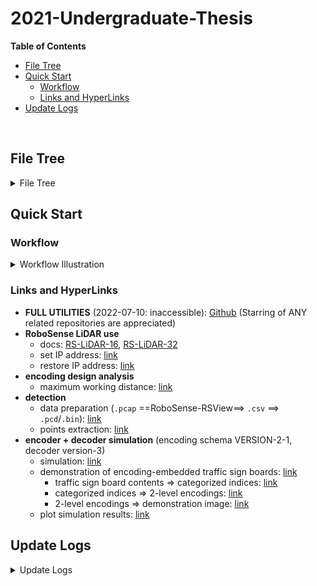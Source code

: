 # 2021-Undergraduate-Thesis

**Table of Contents**
<!-- MarkdownTOC -->

- [File Tree](#file-tree)
- [Quick Start](#quick-start)
    - [Workflow](#workflow)
    - [Links and HyperLinks](#links-and-hyperlinks)
- [Update Logs](#update-logs)

<!-- /MarkdownTOC -->


<br>





<a id="file-tree"></a>
## File Tree


<details>
<summary>File Tree</summary>

```
📦Undergraduate Thesis                      // root directory `~/`
 ┣ 📂design_analysis                       // [DIRECTORY] general encoding design analysis (w.r.t. bars, distances, etc.)
 ┃ ┣ 📂__deprecated__                     // [DIRECTORY] deprecated implementations (wrapped in ~/design_analysis/*.py) 
 ┃ ┃ ┣ 📜2_by_1_encoding_2_per_bar.py    // deprecated
 ┃ ┃ ┣ 📜2_by_4_encoding_2_per_bar.py    // deprecated
 ┃ ┃ ┣ 📜2_by_5_encoding_1_per_bar.py    // deprecated
 ┃ ┃ ┗ 📜max_distance_calculation.py     // deprecated
 ┃ ┣ 📜level_1_duplicate_check.py         // [class-oriented] check for possible duplicate sampling results of the level-1 encodings, by means of numerical simulation (iteratively select starting location values and/or sample points margin values) (with examples in `__main__`)
 ┃ ┗ 📜max_dist_cal.py                    // [class-oriented] general calculator for the theoretically-possible level-1/2 encoding maximum working ranges (with examples in `__main__`)
 ┣ 📂detection                             // [DIRECTORY] detection, which: (1) extract sample points that fall on the encoding-embedded traffic sign boards, out of the raw LiDAR point cloud data; and then (2) post-process to acquire a matrix-like binary representation that can be further used to complete the decoding operations. ([NOTE] unless specified, all scripts/settings are for sequence #1/#6, frame 320/321/322)
 ┃ ┣ 📂data_prep                          // [DIRECTORY] data preparation, i.e., to convert `.csv` files (exported from the `.pcap` LiDAR files through RoboSense RSView) to `.pcd` files and further to `.bin` files (shared by CYX) ([ALERT] some dependencies rely on `pcd2bin2` conda virtual environment on the 9991 server)
 ┃ ┃ ┣ 📂bin                             // [DIRECTORY] converted `.bin` files
 ┃ ┃ ┃ ┗ 📂seq60
 ┃ ┃ ┃ ┃ ┣ 📜seq60_00000__320.bin       // sequence #1/#6 (file `2021-10-27-19-11-43-RS-32-Data.pcap`, filename omitted below), frame 320
 ┃ ┃ ┃ ┃ ┣ 📜seq60_00000__321.bin       // sequence #1/#6, frame 321
 ┃ ┃ ┃ ┃ ┗ 📜seq60_00000__322.bin       // sequence #1/#6, frame 322
 ┃ ┃ ┣ 📂csv                              // [DIRECTORY] exported `.csv` files
 ┃ ┃ ┃ ┣ 📜2021-10-27-19-11-43-RS-32-Data (Frame 0320).csv
 ┃ ┃ ┃ ┣ 📜2021-10-27-19-11-43-RS-32-Data (Frame 0321).csv
 ┃ ┃ ┃ ┣ 📜2021-10-27-19-11-43-RS-32-Data (Frame 0322).csv
 ┃ ┃ ┃ ┗ 📜2021-10-27-19-11-43-RS-32-Data.pcap
 ┃ ┃ ┣ 📂seq60                            // [DIRECTORY] converted `.pcd` files
 ┃ ┃ ┃ ┣ 📜320.pcd                       // sequence #1/#6, frame 320
 ┃ ┃ ┃ ┣ 📜321.pcd                       // sequence #1/#6, frame 321
 ┃ ┃ ┃ ┗ 📜322.pcd                       // sequence #1/#6, frame 322
 ┃ ┃ ┣ 📜csv2trackerRes.sh                // bash script to execute on the 9991 server (just for reference)
 ┃ ┃ ┣ 📜loadtypicalCSV.py                // script to convert `.csv` to `.pcd` ([NOTE] check the floating point accuracy and intensity normalization operations)
 ┃ ┃ ┗ 📜pcd2bin.py                       // script to convert `.pcd` to `.bin` ([ALERT] some dependencies rely on `pcd2bin2` conda virtual environment on the 9991 server)
 ┃ ┗ 📂my_detection                        // [DIRECTORY] detection operations
 ┃ ┃ ┣ 📂data                             // data files
 ┃ ┃ ┃ ┣ 📜0001.pcd                      // can be ignored
 ┃ ┃ ┃ ┣ 📜seq60_00000__1-320.bin        // sequence #1/#6, frame 320
 ┃ ┃ ┃ ┣ 📜seq60_00000__1-321.bin        // sequence #1/#6, frame 320
 ┃ ┃ ┃ ┣ 📜seq60_00000__1-322.bin        // sequence #1/#6, frame 320
 ┃ ┃ ┃ ┣ 📜seq60_00000__3-268.bin        // sequence #3/#6 (file `2021-10-27-19-14-57-RS-32-Data.pcap`, filename omitted below), frame 268
 ┃ ┃ ┃ ┗ 📜seq60_00000__3-297.bin        // sequence #3/#6, frame 297
 ┃ ┃ ┣ 📂plot_binary                      // [DIRECTORY] scripts to plot the binarized matrix-like representation of the traffic sign board sample points
 ┃ ┃ ┃ ┣ 📜binarized-old.png             // old example figure
 ┃ ┃ ┃ ┣ 📜binarized.png                 // example figure
 ┃ ┃ ┃ ┣ 📜binary.npy                    // data of the example representation
 ┃ ┃ ┃ ┗ 📜plot_binary.py                // script
 ┃ ┃ ┣ 📂tests                            // [DIRECTORY] some test scripts (omitted in version control)
 ┃ ┃ ┃ ┣ 📜cluster_dbscan.py             // generate clusters in the raw LiDAR point cloud, by means of DBSCAN
 ┃ ┃ ┃ ┣ 📜cluster_euclidean.py          // [todo] [copied from web] generate clusters in the raw LiDAR point cloud, according to the euclidean distances between points
 ┃ ┃ ┃ ┣ 📜cluster_euclidean_kdtree.py   // [todo] [copied from web] generate clusters in the raw LiDAR point cloud, according to the euclidean distances between points and using KD-tree
 ┃ ┃ ┃ ┣ 📜plane_open3d.py               // fit a plane for the given points, using `open3d` APIs
 ┃ ┃ ┃ ┣ 📜plane_sklearn-1.py            // [todo] fit a plane for the given points, using `sklearn` APIs (approach 1)
 ┃ ┃ ┃ ┣ 📜plane_sklearn-2.py            // [todo] fit a plane for the given points, using `sklearn` APIs (approach 1)
 ┃ ┃ ┃ ┣ 📜points.npy                    // points (which can be generally regarded as all those fall on the encoding-embedded traffic sign) for plane fitting
 ┃ ┃ ┃ ┣ 📜points_on_board_2d_distribution.py
 ┃ ┃ ┃ ┃                                 // visualize the 2d-distribution (w.r.t. fit line) of the given points, with z-axis removed
 ┃ ┃ ┃ ┣ 📜points_on_board_3d_distribution.py
 ┃ ┃ ┃ ┃                                 // [todo] visualize the 3d-distribution (w.r.t. fit plane) of the given points
 ┃ ┃ ┃ ┣ 📜points_on_off_board.py        // scripts to check whether: (1) all off-board points are mapped to range image pixels `P`; (2) there exist some on-board points that map to each range image pixel `p \in P`
 ┃ ┃ ┃ ┣ 📜points_proj_dup_cnt.npy       // a matrix of a size the same as the range image, where each element is the number of points (in the raw point cloud) that are mapped to the range image pixel at the corresponding location
 ┃ ┃ ┃ ┣ 📜points_xyz_off_board.npy      // all off-board points (selected by empirical coordinates threshold criterions)
 ┃ ┃ ┃ ┣ 📜points_xyz_on_board.npy       // all on-board points (selected by empirical coordinates threshold criterions)
 ┃ ┃ ┃ ┣ 📜projection_example.py         // [todo] [copied from web] some seemingly-working plane projection codes
 ┃ ┃ ┃ ┣ 📜range_data.npy                // range image data
 ┃ ┃ ┃ ┣ 📜show_points_dup_cnt.py        // visualize the representing image of file `points_proj_dup_cnt.npy`
 ┃ ┃ ┃ ┗ 📜show_range_image.py           // visualize the representing range image of file `range_data.npy`
 ┃ ┃ ┣ 📂utils                            // [DIRECTORY] opne3d-oriented 3d point cloud visualization: reference scripts, setting files, etc.
 ┃ ┃ ┃ ┣ 📂pt_cloud_color_bar            // [DIRECTORY] images of the color bars used while visualizing point clouds by the intensity of each point
 ┃ ┃ ┃ ┣ 📜BV_1440.json                  // can be neglected
 ┃ ┃ ┃ ┣ 📜camera-plate.json             // camera settings (angle of view) used while visualizing traffic sign board points
 ┃ ┃ ┃ ┣ 📜camera_option-old.json        // can be neglected
 ┃ ┃ ┃ ┣ 📜camera_option.json            // camera settings (angle of view) used while visualizing the entire raw point cloud
 ┃ ┃ ┃ ┗ 📜open3d_view.py                // [copied from web] reference codes to: (1) create camera settings; (2) use existing camera settings
 ┃ ┃ ┣ 📜board_extractor.py               // scripts to extract all the sample points that fall on encoding-embedded traffic sign boards, out of the entire point cloud
 ┃ ┃ ┣ 📜data_loader.py                   // `.bin` point cloud file data loader 
 ┃ ┃ ┣ 📜do_extraction.py                 // entry scripts for the detection operations
 ┃ ┃ ┣ 📜plane_projection.py              // scripts to post-process the extracted points (that fall on the encoding-embedded traffic sign boards), so as to acquire the matrix-like binary representation
 ┃ ┃ ┣ 📜point_cloud_visualization.py     // utilities for visualizing point cloud data
 ┃ ┃ ┗ 📜test.py                          // can be ignored
 ┣ 📂environment                            // environment setting scripts for RoboSense LiDAR device
 ┃ ┣ 📜IP Settings.PNG                     // demonstration of the required static IP address settings
 ┃ ┣ 📜Restore IP Address to DHCP.bat      // scripts to restore static IP address to DHCP
 ┃ ┗ 📜Set IP Address.bat                  // set IP address to the required static one
 ┣ 📂simulation                             // [DIRECTORY] simulation: (1) traffic sign board contents => categorized (level-1/2/3) indices; (2) categorized indices => embedded encodings to be placed onto traffic sign boards of the corresponding shapes; (3) sample at different distances; (4) w.r.t. the sampled results, attempt to decode, so as to extract the corresponding traffic sign contents
 ┃ ┣ 📂analysis                             // [DIRECTORY] analyze sampling properties or encoding designs
 ┃ ┃ ┣ 📜advanced_property_search.py       // [todo] scripts to search for encoding designs with advanced properties
 ┃ ┃ ┣ 📜lidar_resolution_analysis.py      // scripts to analyze the line resolution of LiDAR at different distances
 ┃ ┃ ┣ 📜sample_cnt_analysis.py            // scripts to analyze the difference of the number of sample points that fall on each bar (more specifically, adjacent bars) of the encodings
 ┃ ┃ ┣ 📜sample_cnt_analysis__avg.png      // result image of `sample_cnt_analysis.py`: avergae difference
 ┃ ┃ ┣ 📜sample_cnt_analysis__cnt_cnt_cat.png
 ┃ ┃ ┣                                     // result image of `sample_cnt_analysis.py`: difference by value
 ┃ ┃ ┣ 📜sample_cnt_analysis__max.png      // result image of `sample_cnt_analysis.py`: maximum difference
 ┃ ┃ ┗ 📜sample_cnt_analysis__min.png      // result image of `sample_cnt_analysis.py`: minimum difference
 ┃ ┣ 📂data_v1                              // [DIRECTORY] VERSION-1 encoding schema of traffic sign board contents (i.e. contents => level-1/2/3 categorized indices)
 ┃ ┃ ┣ 📜classification.png                // Chinese traffic sign board classifications, from paper **Traffic-Sign Detection and Classification in the Wild__CVPR 2016*
 ┃ ┃ ┣ 📜constants.py                      // constants of the encoding schema
 ┃ ┃ ┗ 📜taffic_signs.py                   // [class-oriented] utilities of the encoding schema (with examples in `__main__`)
 ┃ ┣ 📂data_v2                              // [DIRECTORY] VERSION-2 encoding schema of traffic sign board contents (i.e. contents => level-1/2/3 categorized indices)
 ┃ ┃ ┣ 📜constants.py                      // constants of the encoding schema
 ┃ ┃ ┗ 📜taffic_signs.py                   // [class-oriented] utilities of the encoding schema (with examples in `__main__`)
 ┃ ┣ 📂encoding_v1_1                        // [DIRECTORY] [deprecated] VERSION-1-1 traffic sign board content indices => on-board embedded encodings
 ┃ ┃ ┣ 📜encode_v1_1.py                    // encoder scripts
 ┃ ┃ ┗ 📜__init__.py                       // to make it package alike
 ┃ ┣ 📂encoding_v1_2                        // [DIRECTORY] VERSION-1-2 traffic sign board content indices => on-board embedded encodings (3 levels)
 ┃ ┃ ┣ 📜decode_v1_2.py                    // decoder scripts
 ┃ ┃ ┣ 📜encode_v1_2.py                    // encoder scripts
 ┃ ┃ ┣ 📜pattern_v1_2.py                   // level-1 encoding patterns
 ┃ ┃ ┣ 📜substring_match_BM.py             // scripts for sub-string matching, by means of Boyer-Moore Algorithm
 ┃ ┃ ┗ 📜__init__.py                       // to make it package alike
 ┃ ┣ 📂encoding_v2_1                        // [DIRECTORY] [deprecated] VERSION-2-1 traffic sign board content indices => on-board embedded encodings (2 levels)
 ┃ ┃ ┣ 📜back_trace_min_ex.py              // minimum example of the back tracing method used in decoding
 ┃ ┃ ┣ 📜decode_v2_1_ver1.py               // decoder scripts version-1: can be ignored
 ┃ ┃ ┣ 📜decode_v2_1_ver2_0.py             // decoder scripts version-2-0: (1) brute force starting locations to extract points that fall on the encodings part only; (2) brute force starting locations to decode
 ┃ ┃ ┣ 📜decode_v2_1_ver2_1.py             // decoder scripts version-2-1: (1) back-trace to extract points that fall on the encodings part only; (2) brute force starting locations to decode
 ┃ ┃ ┣ 📜decode_v2_1_ver3.py               // decoder scripts version-3: (1) back-trace to extract points that fall on the encodings part only; (2) decode by the sample-point-to-binary-bit combining scehma deteremined by the back-tracing extraction results
 ┃ ┃ ┣ 📜encode_v2_1.py                    // encoder scripts
 ┃ ┃ ┣ 📜pattern_v2_1.py                   // level-1 encoding patterns
 ┃ ┃ ┣ 📜substring_match_BM.py             // scripts for sub-string matching, by means of Boyer-Moore Algorithm
 ┃ ┃ ┗ 📜__init__.py                       // to make it package alike
 ┃ ┣ 📂tests                                // [DIRECTORY] scripts to run simulations of all encoder & decoder implementation
 ┃ ┃ ┣ 📂canvas_img                        // [DIRECTORY] images of simulated traffic sign boards with embedded encodings
 ┃ ┃ ┃ ┣ 📜canvas_v1_1.png                // VERSION-1-1
 ┃ ┃ ┃ ┣ 📜canvas_v1_2.png                // VERSION-1-2
 ┃ ┃ ┃ ┣ 📜canvas_v2_1.png                // VERSION-2-1
 ┃ ┃ ┃ ┣ 📜canvas_v2_1__cir00.png         // VERSION-2-1: circle (without scaled height; without optimal height:width ratio)
 ┃ ┃ ┃ ┣ 📜canvas_v2_1__cir01.png         // VERSION-2-1: circle (without scaled height; with optimal height:width ratio)
 ┃ ┃ ┃ ┣ 📜canvas_v2_1__cir10.png         // VERSION-2-1: circle (with scaled height; without optimal height:width ratio)
 ┃ ┃ ┃ ┣ 📜canvas_v2_1__cir11.png         // VERSION-2-1: circle (with scaled height; with optimal height:width ratio)
 ┃ ┃ ┃ ┣ 📜canvas_v2_1__rect00.png        // VERSION-2-1: rectangle (without scaled height; without optimal height:width ratio)
 ┃ ┃ ┃ ┣ 📜canvas_v2_1__rect01.png        // VERSION-2-1: rectangle (without scaled height; with optimal height:width ratio)
 ┃ ┃ ┃ ┣ 📜canvas_v2_1__rect10.png        // VERSION-2-1: rectangle (with scaled height; without optimal height:width ratio)
 ┃ ┃ ┃ ┣ 📜canvas_v2_1__rect11.png        // VERSION-2-1: rectangle (with scaled height; with optimal height:width ratio)
 ┃ ┃ ┃ ┣ 📜canvas_v2_1__tri00.png         // VERSION-2-1: triangke (without scaled height; without optimal height:width ratio)
 ┃ ┃ ┃ ┣ 📜canvas_v2_1__tri01.png         // VERSION-2-1: triangke (without scaled height; with optimal height:width ratio)
 ┃ ┃ ┃ ┣ 📜canvas_v2_1__tri10.png         // VERSION-2-1: triangke (with scaled height; without optimal height:width ratio)
 ┃ ┃ ┃ ┗ 📜canvas_v2_1__tri11.png         // VERSION-2-1: triangke (with scaled height; with optimal height:width ratio)
 ┃ ┃ ┣ 📜plot_binary.py                    // sciipts to plot the given sample results (all as binary pits)
 ┃ ┃ ┣ 📜sample.npy                        // example sample results
 ┃ ┃ ┣ 📜sample_binarized.png              // plot of `sample.npy` by `plot_binary.py`
 ┃ ┃ ┣ 📜test_encoding_v1_1.py             // entry scripts of running simulation for encoding schema VERSION-1-1
 ┃ ┃ ┣ 📜test_encoding_v1_2.py             // entry scripts of running simulation for encoding schema VERSION-1-2
 ┃ ┃ ┣ 📜test_encoding_v2_1_ver1.py        // entry scripts of running simulation for encoding schema VERSION-2-1, using decoder version-1
 ┃ ┃ ┣ 📜test_encoding_v2_1_ver2_0.py      // entry scripts of running simulation for encoding schema VERSION-2-1, using decoder version-2-0
 ┃ ┃ ┣ 📜test_encoding_v2_1_ver2_1.py      // entry scripts of running simulation for encoding schema VERSION-2-1, using decoder version-2-1
 ┃ ┃ ┗ 📜test_encoding_v2_1_ver3.py        // entry scripts of running simulation for encoding schema VERSION-2-1, using decoder version-2
 ┃ ┣ 📂tests_plots                          // [DIRECTORY] simulation result plots
 ┃ ┃ ┣ 📂plots                             // [DIRECTORY] simulation result plots
 ┃ ┃ ┣ 📜draw.py                           // scripts to plot simulation results
 ┃ ┃ ┣ 📜raw_results-before avlid debug.txt// can be ignored, old results
 ┃ ┃ ┣ 📜raw_results.txt                   // simulation results of encoding schema VERSION-2-1, using deocder version-2-0 and version-2-1
 ┃ ┃ ┗ 📜raw_results_v3.txt                // simulation results of encoding schema VERSION-2-1, using deocder version-3
 ┃ ┣ 📜exceptions.py                        // scripts implementing exceptions that will possibly occur during decoding
 ┃ ┣ 📜lidar_points.py                      // [class-oriented] scripts simulating LiDAR sampling at different distances (with examples in `__main__`)
 ┃ ┣ 📜sign_boards.py                       // [class-oriented] scripts simulating placing encodings onto traffic sign boards (with examples in `__main__`)
 ┃ ┣ 📜test.py                              // can be ignored
 ┃ ┣ 📜utils.py                             // scripts implementing some utilities
 ┃ ┗ 📜visualization.py                     // [class-oriented] scripts implementing the visulaization of encoding-embedded traffic sign boards (with examples in `__main__`)    
 ┣ 📜.gitignore                              // git ignore file
 ┗ 📜README.md                               // readme file
```

</details>




<a id="quick-start"></a>
## Quick Start


<a id="workflow"></a>
### Workflow

<details>
<summary>Workflow Illustration</summary>

![](./_readme_pics/000workflow-1.png)
![](./_readme_pics/000workflow-2.png)

[**Note**] in the illustration above:
+ encoding schema (traffic sign boards contents => categorized indices) used are implemented in [data_v2](./simulation/data_v2/)
+ encoder (categorized indices => 2-level encodings) are implemented in [link](./simulation/encoding_v2_1/encode_v2_1.py)

</details>



<a id="links-and-hyperlinks"></a>
### Links and HyperLinks

+ **FULL UTILITIES** (2022-07-10: inaccessible): [Github](https://github.com/marridG/2021-Undergraduate-Thesis) (Starring of ANY related repositories are appreciated)
+ **RoboSense LiDAR use**
  + docs: [RS-LiDAR-16](https://www.robosense.cn/resources-27), [RS-LiDAR-32](https://www.robosense.cn/resources-24)
  + set IP address: [link](environment/Set%20IP%20Address.bat)
  + restore IP address: [link](environment/Restore%20IP%20Address%20to%20DHCP.bat)
+ **encoding design analysis**
  + maximum working distance: [link](./design_analysis/max_dist_cal.py)
+ **detection**
   + data preparation (`.pcap` \==RoboSense-RSView==> `.csv` ==> `.pcd`/`.bin`): [link](./detection/data_prep/)
   + points extraction: [link](./detection/my_detection/do_extraction.py)
+ **encoder + decoder simulation** (encoding schema VERSION-2-1, decoder version-3)
  + simulation: [link](./simulation/tests/test_encoding_v2_1_ver3.py)
  + demonstration of encoding-embedded traffic sign boards: [link](./simulation/tests/canvas_img/canvas_v2_1__tri11.png)
    + traffic sign board contents => categorized indices: [link](./simulation/data_v2/taffic_signs.py)
    + categorized indices => 2-level encodings: [link](./simulation/encoding_v2_1/encode_v2_1.py)
    + 2-level encodings => demonstration image: [link](simulation/visualization.py)
  + plot simulation results: [link](./simulation/tests_plots/draw.py)




<a id="update-logs"></a>
## Update Logs

<details>
<summary>Update Logs</summary>

+ *Mon Jun 27 18:45:50 2022*:
    - **[DESCRIPTION]** rename `.bin` files & uodate `do_extraction.py` correspondingly
+ *Mon Jun 27 11:05:05 2022*:
    - **[DESCRIPTION]** in `plane_projection.py`: annotate visualization for plane fitting point removal
+ *Mon Jun 27 11:03:21 2022*:
    - **[DESCRIPTION]** in `plane_projection.py`: (1) add point removal for plane fitting; (2) bug fix: wrong points selection after statistical outlier removal
+ *Mon Jun 27 10:32:26 2022*:
    - **[DESCRIPTION]** in `plane_projection.py`: add on-off board points splitter as the very beggining
+ *Mon Jun 27 10:29:43 2022*:
    - **[DESCRIPTION]** in `board_extractor.py`: finish modifications: add visualization results of no-missing points
+ *Tue Jun 21 19:55:28 2022*:
    - **[DESCRIPTION]** in file `plane_projection.py`: some plane fitting attempts (not that successful)
+ *Tue Jun 21 19:50:50 2022*:
    - **[DESCRIPTION]** in file `plane_projection.py`: enable point cloud visualization, where points are colored by intensity values; some plane fitting attempts (not that successful)
+ *Tue Jun 21 19:47:52 2022*:
    - **[DESCRIPTION]** in file `board_extractor.py`: (1) [bug fix] fix missing 3D points corresponding to 2D clusters; (2) [visualization] add visualization at each step (colored by intensity). TODO: update visualization correspondingly
+ *Tue Jun 21 19:44:34 2022*:
    - **[DESCRIPTION]** in file `do_extraction.py`: modify filenames for data of different frames; modify raw data visualization by limiting the visible point cloud range to provide better observation for the test plate
+ *Tue Jun 21 19:42:46 2022*:
    - **[DESCRIPTION]** ignore `.pkl` files & remove previously added `extract_results.pkl`
+ *Tue Jun 21 19:29:52 2022*:
    - **[DESCRIPTION]** ignore `.pcap`, `.csv` files
+ *Tue Jun 21 11:15:10 2022*:
    - **[DESCRIPTION]** add more data: frame #320, #322
+ *Fri Jun 17 10:41:33 2022*:
    - **[DESCRIPTION]** update `.gitignore`: ignore test scripts in detection
+ *Mon Jun 13 14:48:49 2022*:
    - **[DESCRIPTION]** `in design_analysis/max_dist_cal.py`: add method `cal_dist_by_hw`, which calculate the maximum distance by the given bar height and width, regardless of the shape
+ *Mon Jun 13 10:57:07 2022*:
    - **[DESCRIPTION]** in `design_analysis/max_dist_cal.py`: add some default values
+ *Mon Jun 13 10:53:12 2022*:
    - **[DESCRIPTION]** in `design_analysis/max_dist_cal.py`: add some annotations
+ *Mon Jun 13 10:48:29 2022*:
    - **[DESCRIPTION]** in `design_analysis/max_dist_cal.py`: allow changing default sign board sizes; make bar height&width calculation method public
+ *Sat Jun 11 21:32:08 2022*:
    - **[DESCRIPTION]** finish max distance calculation: (1) calculation; (2) optimal ratio finder
+ *Sat Jun 11 16:42:37 2022*:
    - **[DESCRIPTION]** add deprecated files of design analysis
+ *Sat Jun 11 15:37:17 2022*:
    - **[DESCRIPTION]** finish max distance calculation. further todo: best height:width ratio finder
+ *Thu Jun 9 20:53:12 2022*:
    - **[DESCRIPTION]** init max distance calculation. todo: test, optimal ratio numerical validator
+ *Thu Jun 9 17:46:43 2022*:
    - **[DESCRIPTION]** add numerical simulation for possible duplicate sample results of level 1 sequences
+ *Mon Jun 13 14:48:49 2022*:
    - **[DESCRIPTION]** in `design_analysis/max_dist_cal.py`: add method `cal_dist_by_hw`, which calculate the maximum distance by the given bar height and width, regardless of the shape
+ *Mon Jun 13 10:57:07 2022*:
    - **[DESCRIPTION]** in `design_analysis/max_dist_cal.py`: add some default values
+ *Mon Jun 13 10:53:12 2022*:
    - **[DESCRIPTION]** in `design_analysis/max_dist_cal.py`: add some annotations
+ *Mon Jun 13 10:48:29 2022*:
    - **[DESCRIPTION]** in `design_analysis/max_dist_cal.py`: allow changing default sign board sizes; make bar height&width calculation method public
+ *Sat Jun 11 21:32:08 2022*:
    - **[DESCRIPTION]** finish max distance calculation: (1) calculation; (2) optimal ratio finder
+ *Sat Jun 11 16:42:37 2022*:
    - **[DESCRIPTION]** add deprecated files of design analysis
+ *Sat Jun 11 15:39:20 2022*:
    - **[DESCRIPTION]** remove local pole-localization repo clone
+ *Sat Jun 11 15:37:17 2022*:
    - **[DESCRIPTION]** finish max distance calculation. further todo: best height:width ratio finder
+ *Thu Jun 9 20:53:12 2022*:
    - **[DESCRIPTION]** init max distance calculation. todo: test, optimal ratio numerical validator
+ *Thu Jun 9 17:46:43 2022*:
    - **[DESCRIPTION]** add numerical simulation for possible duplicate sample results of level 1 sequences
+ *Mon Jun 6 20:07:10 2022*:
    - **[DESCRIPTION]** add binary sample result plot drawer
+ *Mon Jun 6 20:05:16 2022*:
    - **[DESCRIPTION]** add plot drawer: no titles + larger labels version, for circle-11X only
+ *Mon Jun 6 20:03:57 2022*:
    - **[DESCRIPTION]** adjust plot margin settings
+ *Mon Jun 6 20:01:29 2022*:
    - **[DESCRIPTION]** add decoder timer
+ *Mon Jun 6 19:56:59 2022*:
    - **[DESCRIPTION]** add binary results plotter
+ *Mon Jun 6 19:56:43 2022*:
    - **[DESCRIPTION]** slight directory updates: move color bars for point cloud visualization to `utils/pt_cloud_color_bar`
+ *Mon Jun 6 19:53:49 2022*:
    - **[DESCRIPTION]** add open3d camera settings for sign boards view only
+ *Mon Jun 6 19:49:37 2022*:
    - **[DESCRIPTION]** ignore `*.npy`
+ *Mon Jun 6 19:49:00 2022*:
    - **[DESCRIPTION]** add point cloud visualizer: point color by intensity
+ *Mon Jun 6 19:48:15 2022*:
    - **[DESCRIPTION]** add timer for the detection scripts
+ *Sat May 14 16:39:12 2022*:
    - **[DESCRIPTION]** Merge branch 'detection_pole'
+ *Sat May 14 16:34:32 2022*:
    - **[DESCRIPTION]** plane projection codes TO-BE-DEBUGGED
+ *Sat May 14 16:14:41 2022*:
    - **[DESCRIPTION]** in file `lidar_resolution_analysis.py`: change some settings for thesis writing
+ *Sun May 8 19:26:33 2022*:
    - **[DESCRIPTION]** board extraction: add camera options for the visualizer
+ *Sun May 8 19:26:07 2022*:
    - **[DESCRIPTION]** board extraction: finish the board extractor and useful visualizer
+ *Sun May 8 19:24:26 2022*:
    - **[DESCRIPTION]** board extraction: finish the data loader for `.bin` files
+ *Sun May 8 19:23:27 2022*:
    - **[DESCRIPTION]** finish data prep (scripts are run on server) & get the result `.pcd` and `.bin` files from the given `.csv` file
+ *Sun May 8 19:22:06 2022*:
    - **[DESCRIPTION]** finish pole-localization repo understanding
+ *Thu May 5 15:16:37 2022*:
    - **[DESCRIPTION]** init pole localization repo
+ *Thu May 5 15:07:09 2022*:
    - **[DESCRIPTION]** draw some plots
+ *Thu May 5 15:06:08 2022*:
    - **[DESCRIPTION]** update to-be-avoided indices & modify correspondingly
+ *Thu May 5 15:04:35 2022*:
    - **[DESCRIPTION]** finish decoder v3 for encoding v2.1
+ *Fri Apr 22 09:47:34 2022*:
    - **[DESCRIPTION]** init plot drawing scripts: in file `draw.py`, also update .gitignore to ignore `.txt` data files
+ *Fri Apr 22 09:42:46 2022*:
    - **[DESCRIPTION]** init decoder V2-ver3. decoder WORKFLOW: deocde by back trace
+ *Thu Apr 21 18:54:56 2022*:
    - **[DESCRIPTION]** slight updates in file `data_v2/constants.py`
+ *Wed Apr 20 18:29:59 2022*:
    - **[DESCRIPTION]** init & finish ver2-1 decoder & test scripts. detection in decoder: detect & slice by starting 0 in the first category_1 line
+ *Wed Apr 20 18:28:33 2022*:
    - **[DESCRIPTION]** rename ver2 decoder to ver2_0; add batch test runner in file `test_encoding_v2_1_ver2_0.py`; bug fix in file `decode_v2_1_ver2_0.py`: failed to remove bottom all-one lines, wrong calculation of maximum lines of sample points on the encoding part if scale height is used
+ *Sun Apr 17 21:57:28 2022*:
    - **[DESCRIPTION]** init encoding v2.1 ver3 decoder. decoder WORKFLOW: raw points -> decode by starting 0 to find patterns -> slice raw points -> iteratively decode
+ *Sun Apr 17 21:56:46 2022*:
    - **[DESCRIPTION]** add codes for avoid-divide-by-zero problem & round(0.5)=0/1 problem BUT NOT implemented (still remain annotated)
+ *Sun Apr 17 21:55:40 2022*:
    - **[DESCRIPTION]** test something in file `pattern_v2_1.py` BUT nothing is changed w.r.t. the general behaviour
+ *Sun Apr 17 21:52:51 2022*:
    - **[DESCRIPTION]** finish encoding v2.1 ver1 decoder debug for extremely bad accuracy at 10-30m: previously failed to remove above all-one lines, PLUS influence-unknown factors (hori starting loc range, round(0.5)=0/1, whether to stop once 1 pattern is found). decoder WORKFLOW: raw points -> iteratively decode to find patterns -> slice decoded points
+ *Sun Apr 17 21:50:14 2022*:
    - **[DESCRIPTION]** finish encoding-v2.1 ver2 decoder & part statistical tests: raw points -> iteratively decode to find patterns -> slice raw points -> iteratively decode
+ *Sun Apr 17 15:38:42 2022*:
    - **[DESCRIPTION]** add vert/hori step size settings in method `sample_at_distance()` in file `lidar_points.py`
+ *Thu Apr 14 15:59:34 2022*:
    - **[DESCRIPTION]** enable cnt delta swith, all ones switch
+ *Mon Apr 11 12:56:07 2022*:
    - **[DESCRIPTION]** slight plot labels updates, in file `sample_cnt_analysis.py`
+ *Sun Apr 10 18:49:11 2022*:
    - **[DESCRIPTION]** slight updates: add assertion that the number of bars is not ZERO, in method `decode_one_line()` in file utils.py
+ *Sun Apr 10 18:36:16 2022*:
    - **[DESCRIPTION]** slight error update for No-Zero-In-Sample-Points in method `decode()` in file `decode_v2_1.py`: change AssertionError to DecodeFailure
+ *Sun Apr 10 18:25:25 2022*:
    - **[DESCRIPTION]** [Tested] enable decoder for triangle & circle boards
+ *Sat Apr 9 17:35:49 2022*:
    - **[DESCRIPTION]** update encoding v2.1 test codes for more settings
+ *Sat Apr 9 14:46:15 2022*:
    - **[DESCRIPTION]** update to enable placing encodings onto triangle&circle traffic sign boards
+ *Sat Apr 9 14:44:53 2022*:
    - **[DESCRIPTION]** slight debug message updates
+ *Fri Apr 8 11:22:56 2022*:
    - **[DESCRIPTION]** add naive search codes for possible advanced properties, as in file: `advanced_property_search.py`
+ *Fri Apr 8 11:21:56 2022*:
    - **[DESCRIPTION]** move all analysis-related files to `~/simulation/analysis/`
+ *Fri Apr 8 10:19:16 2022*:
    - **[DESCRIPTION]** slight updates for scaled height test support
+ *Fri Apr 8 10:18:31 2022*:
    - **[DESCRIPTION]** bug fix in decode_v2_1.py: (1) iter hori starting point range, TO min(schema_width, margin); (2) is_complete info of tolerated results
+ *Fri Apr 8 10:17:02 2022*:
    - **[DESCRIPTION]** add analysis for the delta of the number of sampled points that fall into each bar, as in: `sample_cnt_analysis.py`
+ *Thu Apr 7 14:50:36 2022*:
    - **[DESCRIPTION]** finish encoding v2.1 (rectangle)
+ *Sun Apr 3 21:28:07 2022*:
    - **[DESCRIPTION]** lidar points sampling: slight debug message updates
+ *Sun Apr 3 21:20:08 2022*:
    - **[DESCRIPTION]** lidar points sampling: slight debug message updates
+ *Sun Apr 3 20:59:19 2022*:
    - **[DESCRIPTION]** encoding v2.1: finish draft version of the entire en/decoding&test, under the condition that a "overflowing" number of points (hori&vert) are sampled. TODO: fewer sampled points cases, different encoding height on the board
+ *Sun Apr 3 20:56:25 2022*:
    - **[FILES]**: [traffic_signs.py](./simulation/data_v2/traffic_signs.py)
    - **[DESCRIPTION]** fix bugs in data v2 `traffic_signs.py`: in method `get_sign_info_by_idx()`, "is_complete" info is missing in the returned results
+ *Sun Apr 3 20:55:17 2022*:
    - **[DESCRIPTION]** add newly-found TODO problems to v1.2 decoding
+ *Sun Apr 3 16:17:46 2022*:
    - **[DESCRIPTION]** fix message-printing bugs in data v2
+ *Sun Apr 3 15:14:55 2022*:
    - **[DESCRIPTION]** fix import bugs in data v2
+ *Sun Apr 3 15:12:47 2022*:
    - **[DESCRIPTION]** add encoding v2.1 (codes copied from v1.2); finish the encoding + pattern parts
+ *Fri Apr 1 10:27:20 2022*:
    - **[DESCRIPTION]** slight filenames updates for previously committed encoding designs version name changes
+ *Fri Apr 1 09:30:21 2022*:
    - **[DESCRIPTION]** add data_v2
+ *Fri Apr 1 09:25:48 2022*:
    - **[DESCRIPTION]** rename data encoding: data->data_v1
+ *Fri Apr 1 09:24:28 2022*:
    - **[DESCRIPTION]** rename encoding designs: v1->v1_1, v2->v1_2
+ *Fri Apr 1 09:15:04 2022*:
    - **[DESCRIPTION]** remove all codes in `test.py`
+ *Fri Apr 1 09:14:52 2022*:
    - **[DESCRIPTION]** statistical successful rate analysis
+ *Sun Mar 27 19:38:23 2022*:
    - **[DESCRIPTION]** almost finish V2 encoding: both encoding & decoding & test
+ *Sun Mar 27 19:37:43 2022*:
    - **[DESCRIPTION]** add some annotations
+ *Sun Mar 27 18:40:29 2022*:
    - **[DESCRIPTION]** add handlers of traffic signs (& add annotations): extract sign str info by category_1, category_2(local ref idx) and/or num indices
+ *Sun Mar 27 17:14:44 2022*:
    - **[DESCRIPTION]** modify LiDAR sampling: add location info, delete distance->margin functions; modify `test_encoding_v1.py` accordingly
+ *Sun Mar 27 17:11:05 2022*:
    - **[FILES]**: [exceptions.py](./simulation/exceptions.py)
    - **[DESCRIPTION]** finish `exceptions.py`: decode errors
+ *Wed Mar 16 23:35:36 2022*:
    - **[DESCRIPTION]** finish v2 encoding implementation
+ *Wed Mar 16 22:34:58 2022*:
    - **[DESCRIPTION]** slight updates: filename edit
+ *Wed Mar 16 22:34:25 2022*:
    - **[DESCRIPTION]** move encodings test scripts to `~/simulation/tests/`
+ *Wed Mar 16 18:12:49 2022*:
    - **[DESCRIPTION]** reformat data codes
+ *Wed Mar 16 17:49:52 2022*:
    - **[DESCRIPTION]** init v2 encoding
+ *Wed Mar 16 17:49:23 2022*:
    - **[FILES]**: [.gitignore](./.gitignore)
    - **[DESCRIPTION]** update .gitignore
+ *Wed Mar 16 17:48:53 2022*:
    - **[DESCRIPTION]** end of encoding v1
+ *Mon Mar 7 23:00:41 2022*:
    - **[FILES]**: [traffic_signs.py](./simulation/data_v1/taffic_signs.py)
    - **[DESCRIPTION]** rename class in `traffic_signs.py`: TrafficSigns to TrafficSignsData
+ *Mon Mar 7 23:00:32 2022*:
    - **[DESCRIPTION]** finish encoding v1
+ *Mon Mar 7 22:43:53 2022*:
    - **[DESCRIPTION]** change numbers on traffic signs to "discrete" distributions
+ *Mon Mar 7 21:53:35 2022*:
    - **[DESCRIPTION]** finish sampling the whole canvas; add several lines of annotation in visualization.py
+ *Mon Mar 7 20:53:34 2022*:
    - **[DESCRIPTION]** remove the "bright" color, which should be identical to that of the board
+ *Wed Mar 2 20:20:20 2022*:
    - **[DESCRIPTION]** add utils: degree <-> radian conversion
+ *Wed Mar 2 19:39:19 2022*:
    - **[DESCRIPTION]** something on lidar resolution analysis: line resolution w.r.t distance, angle resolution, sign size
+ *Tue Mar 1 13:00:04 2022*:
    - **[DESCRIPTION]** finish visualization codes: base "abstract-like" class, traffic sign boards
+ *Sun Feb 27 19:09:04 2022*:
    - **[DESCRIPTION]** finish encoding of the traffic signs (as "data")
+ *Sun Feb 27 15:15:03 2022*:
    - **[DESCRIPTION]** add environment setting bash scripts for LiDAR hardware
+ *Sun Feb 27 15:14:27 2022*:
    - **[FILES]**: [.gitignore](./.gitignore)  
    - **[DESCRIPTION]** add .gitignore
+ *Thu Jan 13 10:25:15 2022*:
    - **[DESCRIPTION]** Initial commit



</details>

